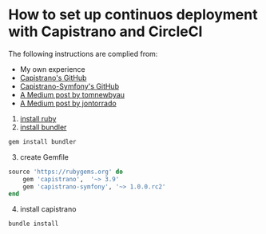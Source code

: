 How to set up continuos deployment with Capistrano and CircleCI
============

The following instructions are complied from:
* My own experience
* [Capistrano's GitHub](https://github.com/capistrano/capistrano)
* [Capistrano-Symfony's GitHub](https://github.com/capistrano/symfony)
* [A Medium post by tomnewbyau](https://medium.com/@tomnewbyau/continuous-delivery-with-symfony-circleci-capistrano-add0df48347d)
* [A Medium post by jontorrado](https://medium.com/@jontorrado/deploying-a-symfony-application-with-capistrano-a954a1a03819)

1. [install ruby](https://www.ruby-lang.org/en/documentation/installation/)
2. [install bundler](https://bundler.io/)

```bash
gem install bundler
```

3. create Gemfile

```ruby
source 'https://rubygems.org' do
    gem 'capistrano',  '~> 3.9'
    gem 'capistrano-symfony', '~> 1.0.0.rc2'
end
```

4. install capistrano

```bash
bundle install
```
